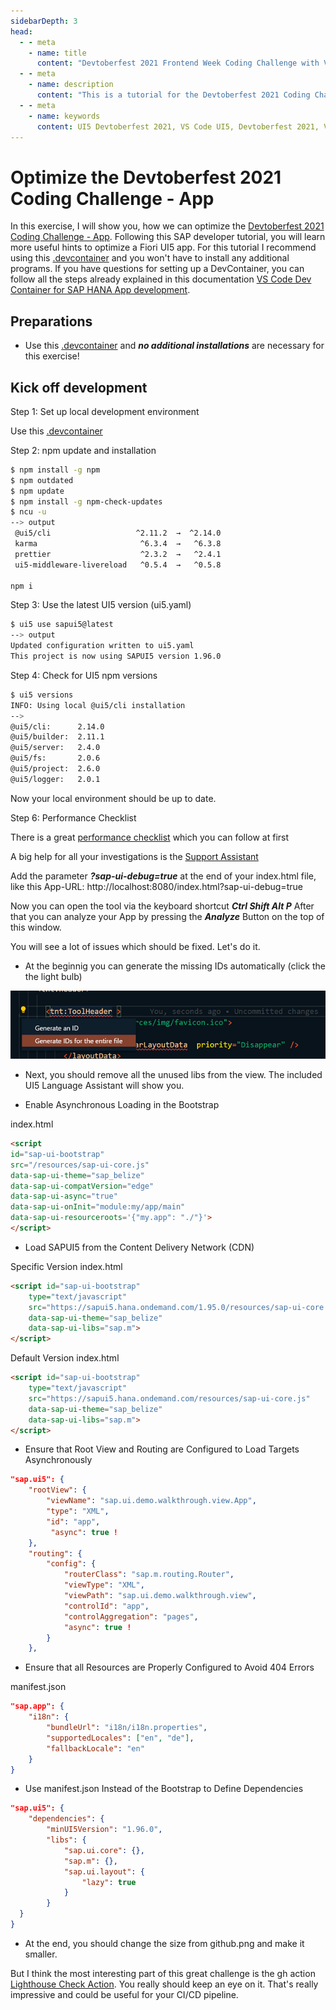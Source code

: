 ```yaml
---
sidebarDepth: 3
head:
  - - meta
    - name: title
      content: "Devtoberfest 2021 Frontend Week Coding Challenge with VS Code and DevContainer"
  - - meta
    - name: description
      content: "This is a tutorial for the Devtoberfest 2021 Coding Challenge of week 6. There was an app with a bad loading performance and we are going to optimize it."
  - - meta
    - name: keywords
      content: UI5 Devtoberfest 2021, VS Code UI5, Devtoberfest 2021, VS Code Dev Container
---
```


# Optimize the Devtoberfest 2021 Coding Challenge - App

 In this exercise, I will show you, how we can optimize the [Devtoberfest 2021 Coding Challenge - App](https://github.com/SAP-samples/devtoberfest-2021-frontend-coding-challenge). Following this SAP developer tutorial, you will learn more useful hints to optimize a Fiori UI5 app. For this tutorial I recommend using this [.devcontainer](https://github.com/draschke/devtoberfest-2021-frontend-coding-challenge/tree/main/.devcontainer) and you won't have to install any additional programs.
 If you have questions for setting up a DevContainer, you can follow all the steps already explained in this documentation [VS Code Dev Container for SAP HANA App development](https://draschke.github.io/vsc-sap-hana-mta-dev-env-node14x/).

## Preparations

- Use this [.devcontainer](https://github.com/draschke/devtoberfest-2021-frontend-coding-challenge/tree/main/.devcontainer) and ***no additional installations*** are necessary for this exercise!

## Kick off development

Step 1: Set up local development environment

Use this [.devcontainer](https://github.com/draschke/devtoberfest-2021-frontend-coding-challenge/tree/main/.devcontainer)

Step 2: npm update and installation

```bash
$ npm install -g npm
$ npm outdated
$ npm update
$ npm install -g npm-check-updates
$ ncu -u
--> output
 @ui5/cli                   ^2.11.2  →  ^2.14.0     
 karma                       ^6.3.4  →   ^6.3.8     
 prettier                    ^2.3.2  →   ^2.4.1     
 ui5-middleware-livereload   ^0.5.4  →   ^0.5.8  

npm i
```

Step 3: Use the latest UI5 version (ui5.yaml)

```bash
$ ui5 use sapui5@latest
--> output
Updated configuration written to ui5.yaml
This project is now using SAPUI5 version 1.96.0
```

Step 4: Check for UI5 npm versions

```bash
$ ui5 versions
INFO: Using local @ui5/cli installation
-->
@ui5/cli:      2.14.0
@ui5/builder:  2.11.1
@ui5/server:   2.4.0
@ui5/fs:       2.0.6
@ui5/project:  2.6.0
@ui5/logger:   2.0.1
```

Now your local environment should be up to date.

Step 6: Performance Checklist

There is a great [performance checklist](https://ui5.sap.com/#/topic/9c6400eb7dc145b78e94a81e6e390780) which you can follow at first

A big help for all your investigations is the [Support Assistant](https://ui5.sap.com/#/topic/57ccd7d7103640e3a187ed55e1d2c163.html)

Add the parameter ***?sap-ui-debug=true*** at the end of your index.html file, like this
App-URL: http://localhost:8080/index.html?sap-ui-debug=true

Now you can open the tool via the keyboard shortcut ***Ctrl Shift Alt P*** 
After that you can analyze your App by pressing the ***Analyze*** Button on the top of this window.

You will see a lot of issues which should be fixed. Let's do it.

- At the beginnig you can generate the missing IDs automatically (click the the light bulb)

![generate IDs](../images/Blogs-SAP-Com/generate-id.png)

- Next, you should remove all the unused libs from the view. The included UI5 Language Assistant will show you.

- Enable Asynchronous Loading in the Bootstrap

index.html

```html
<script 
id="sap-ui-bootstrap"
src="/resources/sap-ui-core.js"
data-sap-ui-theme="sap_belize"
data-sap-ui-compatVersion="edge"
data-sap-ui-async="true"
data-sap-ui-onInit="module:my/app/main"
data-sap-ui-resourceroots='{"my.app": "./"}'>
</script>
```

- Load SAPUI5 from the Content Delivery Network (CDN)

Specific Version index.html

```html
<script id="sap-ui-bootstrap"
    type="text/javascript"
    src="https://sapui5.hana.ondemand.com/1.95.0/resources/sap-ui-core.js"
    data-sap-ui-theme="sap_belize"
    data-sap-ui-libs="sap.m">
</script>
```

Default Version index.html

```html
<script id="sap-ui-bootstrap"
    type="text/javascript"
    src="https://sapui5.hana.ondemand.com/resources/sap-ui-core.js"
    data-sap-ui-theme="sap_belize"
    data-sap-ui-libs="sap.m">
</script>
```

- Ensure that Root View and Routing are Configured to Load Targets Asynchronously

```json
"sap.ui5": {
	"rootView": {
        "viewName": "sap.ui.demo.walkthrough.view.App",
        "type": "XML",
        "id": "app",
         "async": true !
    },
    "routing": {
        "config": {
            "routerClass": "sap.m.routing.Router",
            "viewType": "XML",
            "viewPath": "sap.ui.demo.walkthrough.view",
            "controlId": "app",
            "controlAggregation": "pages",
            "async": true !
        }
    },
```

- Ensure that all Resources are Properly Configured to Avoid 404 Errors

manifest.json
```json
"sap.app": {
	"i18n": {
		"bundleUrl": "i18n/i18n.properties",
		"supportedLocales": ["en", "de"],
		"fallbackLocale": "en"
	}
}
```

- Use manifest.json Instead of the Bootstrap to Define Dependencies

```json
"sap.ui5": {
	"dependencies": {
		"minUI5Version": "1.96.0",
		"libs": {
			"sap.ui.core": {},
			"sap.m": {},
			"sap.ui.layout": {
				"lazy": true
			}
		}
  }
}
```

- At the end, you should change the size from github.png and make it smaller.

But I think the most interesting part of this great challenge is the gh action [Lighthouse Check Action](https://github.com/foo-software/lighthouse-check-action).
You really should keep an eye on it. That's really impressive and could be useful for your CI/CD pipeline.